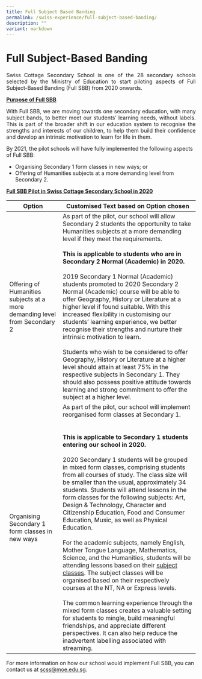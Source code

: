 ```yaml
---
title: Full Subject Based Banding
permalink: /swiss-experience/full-subject-based-banding/
description: ""
variant: markdown
---
```

# Full Subject-Based Banding

<p style="text-align: justify;">Swiss Cottage Secondary School is one of the 28 secondary schools selected by the Ministry of Education to start piloting aspects of Full Subject-Based Banding (Full SBB) from 2020 onwards.</p>

<b><u>Purpose of Full SBB</u></b>

<p style="text-align: justify;">With Full SBB, we are moving towards one secondary education, with many subject bands, to better meet our students’ learning needs, without labels. This is part of the broader shift in our education system to recognise the strengths and interests of our children, to help them build their confidence and develop an intrinsic motivation to learn for life in them.</p>

By 2021, the pilot schools will have fully implemented the following aspects of Full SBB:

*   Organising Secondary 1 form classes in new ways; or
*   Offering of Humanities subjects at a more demanding level from Secondary 2.

<b><u>Full SBB Pilot in Swiss Cottage Secondary School in 2020</u></b>

| Option       | Customised Text based on Option chosen        |
|--------------------|-------------------------|
| Offering of Humanities subjects at a more demanding level from Secondary 2 | As part of the pilot, our school will allow Secondary 2 students the opportunity to take Humanities subjects at a more demanding level if they meet the requirements.<br> <br><b>This is applicable to students who are in Secondary 2 Normal (Academic) in 2020.</b><br> <br>2019 Secondary 1 Normal (Academic) students promoted to 2020 Secondary 2 Normal (Academic) course will be able to offer Geography, History or Literature at a higher level if found suitable. With this increased flexibility in customising our students’ learning experience, we better recognise their strengths and nurture their intrinsic motivation to learn.<br> <br>Students who wish to be considered to offer Geography, History or Literature at a higher level should attain at least 75% in the respective subjects in Secondary 1.  They should also possess positive attitude towards learning and strong commitment to offer the subject at a higher level.<br>                                                                                                                                                                                                                       |
| Organising Secondary 1 form classes in new ways                            | As part of the pilot, our school will implement reorganised form classes at Secondary 1.<br><br> <br><b>This is applicable to Secondary 1 students entering our school in 2020.</b><br> <br>2020 Secondary 1 students will be grouped in mixed form classes, comprising students from all courses of study. The class size will be smaller than the usual, approximately 34 students.  Students will attend lessons in the form classes for the following subjects: Art, Design &amp; Technology, Character and Citizenship Education, Food and Consumer Education, Music, as well as Physical Education.<br> <br>For the academic subjects, namely English, Mother Tongue Language, Mathematics, Science, and the Humanities, students will be attending lessons based on their <u>subject classes</u>.  The subject classes will be organised based on their respectively courses at the NT, NA or Express levels.<br> <br>The common learning experience through the mixed form classes creates a valuable setting for students to mingle, build meaningful friendships, and appreciate different perspectives. It can also help reduce the inadvertent labelling associated with streaming. |

For more information on how our school would implement Full SBB, you can contact us at&nbsp;<u>scss@moe.edu.sg</u>. 